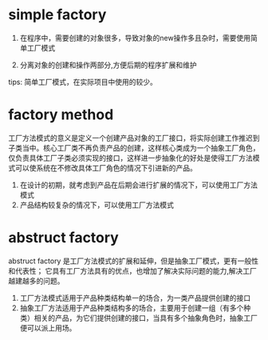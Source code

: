 # simple factory

1. 在程序中，需要创建的对象很多，导致对象的new操作多且杂时，需要使用简单工厂模式

2. 分离对象的创建和操作两部分,方便后期的程序扩展和维护

tips:
	简单工厂模式，在实际项目中使用的较少。


# factory method
工厂方法模式的意义是定义一个创建产品对象的工厂接口，将实际创建工作推迟到子类当中。核心工厂类不再负责产品的创建，这样核心类成为一个抽象工厂角色，仅负责具体工厂子类必须实现的接口，这样进一步抽象化的好处是使得工厂方法模式可以使系统在不修改具体工厂角色的情况下引进新的产品。

1. 在设计的初期，就考虑到产品在后期会进行扩展的情况下，可以使用工厂方法模式
2. 产品结构较复杂的情况下，可以使用工厂方法模式



# abstruct factory
abstruct factory 是工厂方法模式的扩展和延伸，但是抽象工厂模式，更有一般性和代表性；
它具有工厂方法具有的优点，也增加了解决实际问题的能力,解决工厂越建越多的问题。

1. 工厂方法模式适用于产品种类结构单一的场合，为一类产品提供创建的接口
2. 抽象工厂方法适用于产品种类结构多的场合，主要用于创建一组（有多个种类）相关的产品，为它们提供创建的接口，当具有多个抽象角色时，抽象工厂便可以派上用场。